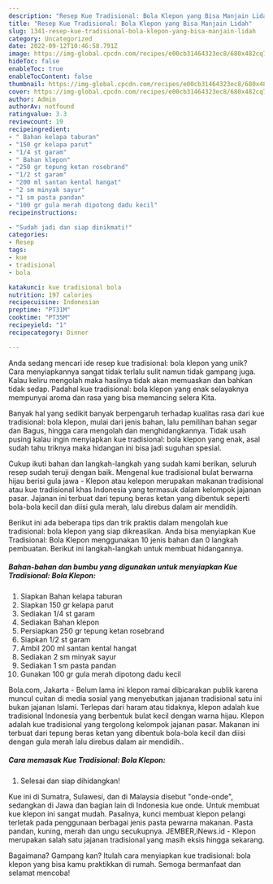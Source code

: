 ```yaml
---
description: "Resep Kue Tradisional: Bola Klepon yang Bisa Manjain Lidah"
title: "Resep Kue Tradisional: Bola Klepon yang Bisa Manjain Lidah"
slug: 1341-resep-kue-tradisional-bola-klepon-yang-bisa-manjain-lidah
category: Uncategorized
date: 2022-09-12T10:46:58.791Z
image: https://img-global.cpcdn.com/recipes/e00cb31464323ec8/680x482cq70/kue-tradisional-bola-klepon-foto-resep-utama.jpg
hideToc: false
enableToc: true
enableTocContent: false
thumbnail: https://img-global.cpcdn.com/recipes/e00cb31464323ec8/680x482cq70/kue-tradisional-bola-klepon-foto-resep-utama.jpg
cover: https://img-global.cpcdn.com/recipes/e00cb31464323ec8/680x482cq70/kue-tradisional-bola-klepon-foto-resep-utama.jpg
author: Admin
authorAv: notfound
ratingvalue: 3.3
reviewcount: 19
recipeingredient:
- " Bahan kelapa taburan"
- "150 gr kelapa parut"
- "1/4 st garam"
- " Bahan klepon"
- "250 gr tepung ketan rosebrand"
- "1/2 st garam"
- "200 ml santan kental hangat"
- "2 sm minyak sayur"
- "1 sm pasta pandan"
- "100 gr gula merah dipotong dadu kecil"
recipeinstructions:

- "Sudah jadi dan siap dinikmati!"
categories:
- Resep
tags:
- kue
- tradisional
- bola

katakunci: kue tradisional bola 
nutrition: 197 calories
recipecuisine: Indonesian
preptime: "PT31M"
cooktime: "PT35M"
recipeyield: "1"
recipecategory: Dinner

---
```





Anda sedang mencari ide resep kue tradisional: bola klepon yang unik? Cara menyiapkannya sangat tidak terlalu sulit namun tidak gampang juga. Kalau keliru mengolah maka hasilnya tidak akan memuaskan dan bahkan tidak sedap. Padahal kue tradisional: bola klepon yang enak selayaknya mempunyai aroma dan rasa yang bisa memancing selera Kita.





Banyak hal yang sedikit banyak berpengaruh terhadap kualitas rasa dari kue tradisional: bola klepon, mulai dari jenis bahan, lalu pemilihan bahan segar dan Bagus, hingga cara mengolah dan menghidangkannya. Tidak usah pusing kalau ingin menyiapkan kue tradisional: bola klepon yang enak,      asal sudah tahu triknya maka hidangan ini bisa jadi suguhan spesial.














Cukup ikuti bahan dan langkah-langkah yang sudah kami berikan, seluruh resep sudah teruji dengan baik. Mengenal kue tradisional bulat berwarna hijau berisi gula jawa - Klepon atau kelepon merupakan makanan tradisional atau kue tradisional khas Indonesia yang termasuk dalam kelompok jajanan pasar. Jajanan ini terbuat dari tepung beras ketan yang dibentuk seperti bola-bola kecil dan diisi gula merah, lalu direbus dalam air mendidih.






Berikut ini ada beberapa tips dan trik praktis dalam mengolah kue tradisional: bola klepon yang siap dikreasikan. Anda bisa menyiapkan Kue Tradisional: Bola Klepon menggunakan 10 jenis bahan dan 0 langkah pembuatan. Berikut ini langkah-langkah untuk membuat hidangannya.

<!--inarticleads1-->

##### Bahan-bahan dan bumbu yang digunakan untuk menyiapkan Kue Tradisional: Bola Klepon:

1. Siapkan  Bahan kelapa taburan
1. Siapkan 150 gr kelapa parut
1. Sediakan 1/4 st garam
1. Sediakan  Bahan klepon
1. Persiapkan 250 gr tepung ketan rosebrand
1. Siapkan 1/2 st garam
1. Ambil 200 ml santan kental hangat
1. Sediakan 2 sm minyak sayur
1. Sediakan 1 sm pasta pandan
1. Gunakan 100 gr gula merah dipotong dadu kecil


Bola.com, Jakarta - Belum lama ini klepon ramai dibicarakan publik karena muncul cuitan di media sosial yang menyebutkan jajanan tradisional satu ini bukan jajanan Islami. Terlepas dari haram atau tidaknya, klepon adalah kue tradisional Indonesia yang berbentuk bulat kecil dengan warna hijau. Klepon adalah kue tradisional yang tergolong kelompok jajanan pasar. Makanan ini terbuat dari tepung beras ketan yang dibentuk bola-bola kecil dan diisi dengan gula merah lalu direbus dalam air mendidih.. 

<!--inarticleads2-->

##### Cara memasak Kue Tradisional: Bola Klepon:


1. Selesai dan siap dihidangkan!

Kue ini di Sumatra, Sulawesi, dan di Malaysia disebut &#34;onde-onde&#34;, sedangkan di Jawa dan bagian lain di Indonesia kue onde. Untuk membuat kue klepon ini sangat mudah. Pasalnya, kunci membuat klepon pelangi terletak pada penggunaan berbagai jenis pasta pewarna makanan. Pasta pandan, kuning, merah dan ungu secukupnya. JEMBER,iNews.id - Klepon merupakan salah satu jajanan tradisional yang masih eksis hingga sekarang. 

Bagaimana? Gampang kan? Itulah cara menyiapkan kue tradisional: bola klepon yang bisa kamu praktikkan di rumah. Semoga bermanfaat dan selamat mencoba!
